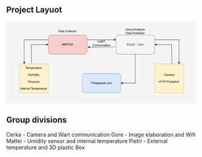 ## Project Layuot
![Alt text](Project%20Layout.png)
## Group divisions
Cerka - Camera and Wart communication
Gore - Image elaboration and Wifi
Mattei - Umidity sensor and internal temperature 
Pietri - External temperature and 3D plastic Box

